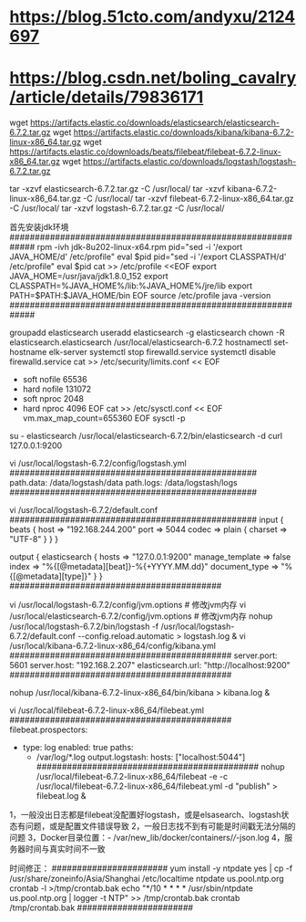 # https://blog.51cto.com/andyxu/2124697
# https://blog.csdn.net/boling_cavalry/article/details/79836171

wget https://artifacts.elastic.co/downloads/elasticsearch/elasticsearch-6.7.2.tar.gz
wget https://artifacts.elastic.co/downloads/kibana/kibana-6.7.2-linux-x86_64.tar.gz
wget https://artifacts.elastic.co/downloads/beats/filebeat/filebeat-6.7.2-linux-x86_64.tar.gz
wget https://artifacts.elastic.co/downloads/logstash/logstash-6.7.2.tar.gz

tar -xzvf elasticsearch-6.7.2.tar.gz -C  /usr/local/
tar -xzvf kibana-6.7.2-linux-x86_64.tar.gz -C  /usr/local/
tar -xzvf filebeat-6.7.2-linux-x86_64.tar.gz -C  /usr/local/
tar -xzvf logstash-6.7.2.tar.gz -C  /usr/local/

首先安装jdk环境
#############################################################
rpm -ivh jdk-8u202-linux-x64.rpm
pid="sed -i '/export JAVA_HOME/d' /etc/profile"
eval $pid
pid="sed -i '/export CLASSPATH/d' /etc/profile"
eval $pid
cat >> /etc/profile <<EOF
export JAVA_HOME=/usr/java/jdk1.8.0_152
export CLASSPATH=%JAVA_HOME%/lib:%JAVA_HOME%/jre/lib
export PATH=\$PATH:\$JAVA_HOME/bin
EOF
source /etc/profile
java -version
#############################################################

groupadd elasticsearch
useradd elasticsearch -g elasticsearch
chown -R elasticsearch.elasticsearch /usr/local/elasticsearch-6.7.2
hostnamectl set-hostname elk-server
systemctl stop firewalld.service
systemctl disable firewalld.service
cat >> /etc/security/limits.conf << EOF
* soft nofile 65536
* hard nofile 131072
* soft nproc 2048
* hard nproc 4096
EOF
cat >> /etc/sysctl.conf << EOF
vm.max_map_count=655360 
EOF
sysctl -p

su - elasticsearch
/usr/local/elasticsearch-6.7.2/bin/elasticsearch -d
curl 127.0.0.1:9200

vi /usr/local/logstash-6.7.2/config/logstash.yml
#################################################
path.data: /data/logstash/data
path.logs: /data/logstash/logs
#################################################

vi /usr/local/logstash-6.7.2/default.conf
#################################################
input {
  beats {
    host => "192.168.244.200"
    port => 5044
    codec => plain {
          charset => "UTF-8"
    }
  }
}

output {
  elasticsearch {
    hosts => "127.0.0.1:9200"
    manage_template => false
    index => "%{[@metadata][beat]}-%{+YYYY.MM.dd}"
    document_type => "%{[@metadata][type]}"
  }
}
##########################################

vi /usr/local/logstash-6.7.2/config/jvm.options       # 修改jvm内存 
vi /usr/local/elasticsearch-6.7.2/config/jvm.options  # 修改jvm内存 
nohup /usr/local/logstash-6.7.2/bin/logstash -f /usr/local/logstash-6.7.2/default.conf --config.reload.automatic > logstash.log &
vi /usr/local/kibana-6.7.2-linux-x86_64/config/kibana.yml
############################################
server.port: 5601
server.host: "192.168.2.207"
elasticsearch.url: "http://localhost:9200"
############################################

nohup /usr/local/kibana-6.7.2-linux-x86_64/bin/kibana > kibana.log &

vi /usr/local/filebeat-6.7.2-linux-x86_64/filebeat.yml
############################################
filebeat.prospectors:
- type: log
  enabled: true
  paths:
    - /var/log/*.log
output.logstash:
  hosts: ["localhost:5044"]
############################################
nohup /usr/local/filebeat-6.7.2-linux-x86_64/filebeat -e -c /usr/local/filebeat-6.7.2-linux-x86_64/filebeat.yml -d "publish" > filebeat.log &

1，一般没出日志都是filebeat没配置好logstash，或是elsasearch、logstash状态有问题，或是配置文件错误导致
2，一般日志找不到有可能是时间戳无法分隔的问题
3，Docker目录位置：- /var/new_lib/docker/containers/*/*-json.log
4，服务器时间与真实时间不一致

时间修正：
#######################
yum install -y ntpdate
yes | cp -f /usr/share/zoneinfo/Asia/Shanghai /etc/localtime
ntpdate us.pool.ntp.org
crontab -l >/tmp/crontab.bak
echo "*/10 * * * * /usr/sbin/ntpdate us.pool.ntp.org | logger -t NTP" >> /tmp/crontab.bak
crontab /tmp/crontab.bak
#######################
